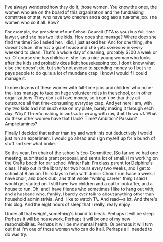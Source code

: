 <!--
.. title: How Do They Do It?
.. date: 2009-11-07 21:52:15
.. author: Amy Brown
-->

I've always wondered how they do it, those women. You know the ones,
the women who are on the board of this organization and the fundraising
committee of that, who have two children and a dog and a full-time job.
The women who do it all. How?

For example, the president of our School Council (PTA to you) is
a full-time lawyer, and she has two little kids. How does she manage?
Where does she find the time?
So I asked her. I did, I just asked her. And for one thing, she doesn't clean.
She has a giant house and she gets someone
in every weekend to clean. That's a whole day of cleaning, probably
$200 a week or so. Of course she has childcare: she has a nice young
woman who looks after the kids and probably does light
housekeeping too. I don't know what else she doesn't do, but she's
not averse to spending money so I bet she pays people to 
do quite a lot of mundane crap. I know I would if I could manage it.

I know dozens of these women with full-time jobs and children
who none-the-less
manage to take on huge volunteer roles in the school, or in other
organizations.  They don't all have money, so it can't be that
they all outsource all that time-consuming everyday crap.
And yet here I am, with my two kids and not much else on my
plate, barely making it through each day. Why?  There's nothing in
particular wrong with me, that I know of. What do these other
women have that I lack? Time? Ambition? Passion? Amphetamines?

Finally I decided that rather than try and work this out 
deductively I would just run an experiment.  I would go ahead 
and sign myself up for
a bunch of stuff and see what broke.

So this year, I'm chair of the school's Eco-Committee. (So far we've
had one meeting, submitted a grant proposal, and sent a lot of email.)
I'm working on the Crafts booth for our school Winter Fair.
I'm class parent for Delphine's class, I help out in the library
for two hours every two weeks, and I get to school at 8 am on 
Thursdays to help with Junior Choir. I run twice a week.  I have 
choir, and book club,
and that whole "writing career" thing I said I would get started
on.  I still have two children and a cat to look
after, and a house to run. 
Oh, and I have friends who sometimes I like to hang out with, and
a husband who, frankly, I barely ever talk to about anything other
than household administrivia. And I like to watch TV. And read&mdash;a lot. 
And there's this blog. And the eight hours of sleep that I really,
really enjoy.

Under all that weight, something's bound to break. Perhaps it will
be sleep. Perhaps it will be housework. Perhaps it will be one of
my new responsibilities. Perhaps it will be my mental
health. Or perhaps it will turn out that I'm one of those women who can
do it all. Perhaps all I needed to do was try.


